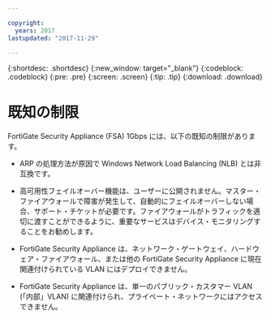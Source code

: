 ```yaml
---

copyright:
  years: 2017
lastupdated: "2017-11-29"

---
```


{:shortdesc: .shortdesc}
{:new_window: target="_blank"}
{:codeblock: .codeblock}
{:pre: .pre}
{:screen: .screen}
{:tip: .tip}
{:download: .download}

# 既知の制限
FortiGate Security Appliance (FSA) 1Gbps には、以下の既知の制限があります。

* ARP の処理方法が原因で Windows Network Load Balancing (NLB) とは非互換です。

* 高可用性フェイルオーバー機能は、ユーザーに公開されません。マスター・ファイアウォールで障害が発生して、自動的にフェイルオーバーしない場合、サポート・チケットが必要です。ファイアウォールがトラフィックを適切に渡すことができるように、重要なサービスはデバイス・モニタリングすることをお勧めします。

* FortiGate Security Appliance は、ネットワーク・ゲートウェイ、ハードウェア・ファイアウォール、または他の FortiGate Security Appliance に現在関連付けられている VLAN にはデプロイできません。

* FortiGate Security Appliance は、単一のパブリック・カスタマー VLAN (「内部」VLAN) に関連付けられ、プライベート・ネットワークにはアクセスできません。
